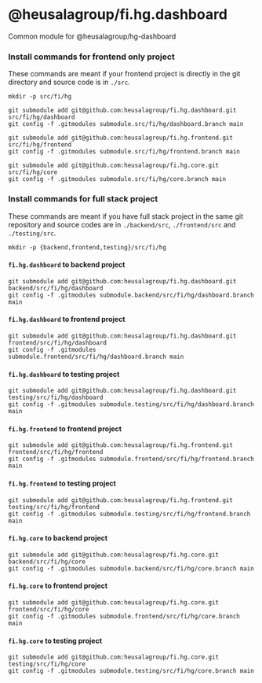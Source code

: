 # @heusalagroup/fi.hg.dashboard

Common module for @heusalagroup/hg-dashboard

### Install commands for frontend only project

These commands are meant if your frontend project is directly in the git directory and source code is in `./src`.

```shell
mkdir -p src/fi/hg
```

```shell
git submodule add git@github.com:heusalagroup/fi.hg.dashboard.git src/fi/hg/dashboard
git config -f .gitmodules submodule.src/fi/hg/dashboard.branch main
```

```shell
git submodule add git@github.com:heusalagroup/fi.hg.frontend.git src/fi/hg/frontend
git config -f .gitmodules submodule.src/fi/hg/frontend.branch main
```

```shell
git submodule add git@github.com:heusalagroup/fi.hg.core.git src/fi/hg/core
git config -f .gitmodules submodule.src/fi/hg/core.branch main
```

### Install commands for full stack project

These commands are meant if you have full stack project in the same git repository and source codes are in `./backend/src`, `./frontend/src` and `./testing/src`.

```shell
mkdir -p {backend,frontend,testing}/src/fi/hg
```

#### `fi.hg.dashboard` to backend project

```shell
git submodule add git@github.com:heusalagroup/fi.hg.dashboard.git backend/src/fi/hg/dashboard
git config -f .gitmodules submodule.backend/src/fi/hg/dashboard.branch main
```

#### `fi.hg.dashboard` to frontend project

```shell
git submodule add git@github.com:heusalagroup/fi.hg.dashboard.git frontend/src/fi/hg/dashboard
git config -f .gitmodules submodule.frontend/src/fi/hg/dashboard.branch main
```

#### `fi.hg.dashboard` to testing project

```shell
git submodule add git@github.com:heusalagroup/fi.hg.dashboard.git testing/src/fi/hg/dashboard
git config -f .gitmodules submodule.testing/src/fi/hg/dashboard.branch main
```

#### `fi.hg.frontend` to frontend project

```shell
git submodule add git@github.com:heusalagroup/fi.hg.frontend.git frontend/src/fi/hg/frontend
git config -f .gitmodules submodule.frontend/src/fi/hg/frontend.branch main
```

#### `fi.hg.frontend` to testing project

```shell
git submodule add git@github.com:heusalagroup/fi.hg.frontend.git testing/src/fi/hg/frontend
git config -f .gitmodules submodule.testing/src/fi/hg/frontend.branch main
```

#### `fi.hg.core` to backend project

```shell
git submodule add git@github.com:heusalagroup/fi.hg.core.git backend/src/fi/hg/core
git config -f .gitmodules submodule.backend/src/fi/hg/core.branch main
```

#### `fi.hg.core` to frontend project

```shell
git submodule add git@github.com:heusalagroup/fi.hg.core.git frontend/src/fi/hg/core
git config -f .gitmodules submodule.frontend/src/fi/hg/core.branch main

```

#### `fi.hg.core` to testing project

```shell
git submodule add git@github.com:heusalagroup/fi.hg.core.git testing/src/fi/hg/core
git config -f .gitmodules submodule.testing/src/fi/hg/core.branch main
```

